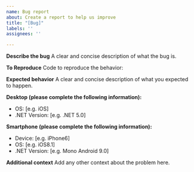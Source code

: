 ```yaml
---
name: Bug report
about: Create a report to help us improve
title: "[Bug]"
labels: ''
assignees: ''

---
```


**Describe the bug**
A clear and concise description of what the bug is.

**To Reproduce**
Code to reproduce the behavior:


**Expected behavior**
A clear and concise description of what you expected to happen.


**Desktop (please complete the following information):**
 - OS: [e.g. iOS]
 - .NET Version: [e.g. .NET 5.0]

**Smartphone (please complete the following information):**
 - Device: [e.g. iPhone6]
 - OS: [e.g. iOS8.1]
 - .NET Version: [e.g. Mono Android 9.0]


**Additional context**
Add any other context about the problem here.
